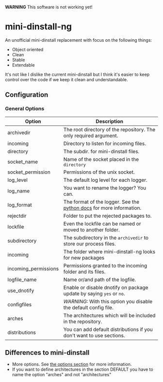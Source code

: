 **WARNING** This software is not working yet! 

# mini-dinstall-ng

An unofficial mini-dinstall replacement with focus on the following things:

 * Object oriented
 * Clean
 * Stable
 * Extendable

It's not like I dislike the current mini-dinstall but I think it's easier 
to keep control over the code if we keep it clean and understandable.

## Configuration

### General Options

| Option              | Description                                                         |
| ------------------- | ------------------------------------------------------------------  |
| archivedir          | The root directory of the repository. The only required argument.   |
| incoming            | Directory to listen for incoming files.                             |
| directory           | The subdir. for mini-dinstall files.                                |
| socket_name         | Name of the socket placed in the `directory`                        |
| socket_permission   | Permissions of the unix socket.                                     |
| log_level           | The default log level for each logger.                              |
| log_name            | You want to rename the logger? You can.                             |
| log_format          | The format of the logger. See the [python docs](https://docs.python.org/3/library/logging.html#logrecord-attributes) for more information. |
| rejectdir           | Folder to put the rejected packages to.                             |
| lockfile            | Even the lockfile can be named or moved to another folder.          |
| subdirectory        | The subdirectory in the `archivedir` to store our process files.    |
| incoming            | The folder where mini-dinstall-ng looks for new packages            |
| incoming_permissions| Permissions granted to the incoming folder and its files.           |
| logfile_name        | Name or/and path of the logfile.                                    |
| use_dnotify         | Enable or disable dnotify on package update by saying `yes` or `no`.|
| configfiles         | _WARNING:_ With this option you disable the default config file.    |
| arches              | The architectures which will be included in the repository.         |
| distributions       | You can add default distributions if you don't want to use sections.|


Differences to mini-dinstall
----------------------------
* More options. See [the options section](#general-options) for more information.
* If you want to define architectures in the section DEFAULT
  you have to name the option "arches" and not "architectures"

